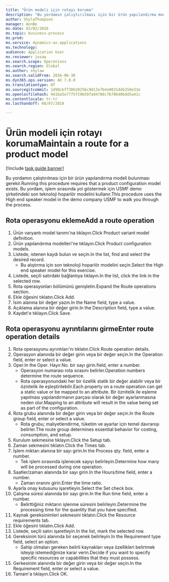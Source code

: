 ```yaml
--- 
title: "Ürün modeli için rotayı koruma"
description: "Bu yordamın çalıştırılması için bir ürün yapılandırma modeli bulunması gerekir."
author: ShylaThompson
manager: AnnBe
ms.date: 03/02/2016
ms.topic: business-process
ms.prod: 
ms.service: dynamics-ax-applications
ms.technology: 
audience: Application User
ms.reviewer: josaw
ms.search.scope: Operations
ms.search.region: Global
ms.author: shylaw
ms.search.validFrom: 2016-06-30
ms.dyn365.ops.version: AX 7.0.0
ms.translationtype: HT
ms.sourcegitcommit: 1d98cbff30620256c9d13e7b4a90314db150e33e
ms.openlocfilehash: 941ba5e7775f296597a94788c7b70640bdd5a41c
ms.contentlocale: tr-tr
ms.lasthandoff: 08/07/2018

---
```

# <a name="maintain-a-route-for-a-product-model"></a><span data-ttu-id="7db45-103">Ürün modeli için rotayı koruma</span><span class="sxs-lookup"><span data-stu-id="7db45-103">Maintain a route for a product model</span></span>

[!include [task guide banner](../../includes/task-guide-banner.md)]

<span data-ttu-id="7db45-104">Bu yordamın çalıştırılması için bir ürün yapılandırma modeli bulunması gerekir.</span><span class="sxs-lookup"><span data-stu-id="7db45-104">Running this procedure requires that a product configuration model exists.</span></span> <span data-ttu-id="7db45-105">Bu yordam, işlem sırasında yol göstermek için USMF demo şirketindeki son teknoloji hoparlör modelini kullanır.</span><span class="sxs-lookup"><span data-stu-id="7db45-105">This procedure uses the High end speaker model in the demo company USMF to walk you through the process.</span></span>


## <a name="add-a-route-operation"></a><span data-ttu-id="7db45-106">Rota operasyonu ekleme</span><span class="sxs-lookup"><span data-stu-id="7db45-106">Add a route operation</span></span>
1. <span data-ttu-id="7db45-107">Ürün varyantı model tanımı'na tıklayın.</span><span class="sxs-lookup"><span data-stu-id="7db45-107">Click Product variant model definition.</span></span>
2. <span data-ttu-id="7db45-108">Ürün yapılandırma modelleri'ne tıklayın.</span><span class="sxs-lookup"><span data-stu-id="7db45-108">Click Product configuration models.</span></span>
3. <span data-ttu-id="7db45-109">Listede, istenen kaydı bulun ve seçin.</span><span class="sxs-lookup"><span data-stu-id="7db45-109">In the list, find and select the desired record.</span></span>
    * <span data-ttu-id="7db45-110">Bu alıştırma için son teknoloji hoparlör modelini seçin.</span><span class="sxs-lookup"><span data-stu-id="7db45-110">Select the High end speaker model for this exercise.</span></span>  
4. <span data-ttu-id="7db45-111">Listede, seçili satırdaki bağlantıya tıklayın.</span><span class="sxs-lookup"><span data-stu-id="7db45-111">In the list, click the link in the selected row.</span></span>
5. <span data-ttu-id="7db45-112">Rota operasyonları bölümünü genişletin.</span><span class="sxs-lookup"><span data-stu-id="7db45-112">Expand the Route operations section.</span></span>
6. <span data-ttu-id="7db45-113">Ekle öğesini tıklatın.</span><span class="sxs-lookup"><span data-stu-id="7db45-113">Click Add.</span></span>
7. <span data-ttu-id="7db45-114">İsim alanına bir değer yazın.</span><span class="sxs-lookup"><span data-stu-id="7db45-114">In the Name field, type a value.</span></span>
8. <span data-ttu-id="7db45-115">Açıklama alanına bir değer girin.</span><span class="sxs-lookup"><span data-stu-id="7db45-115">In the Description field, type a value.</span></span>
9. <span data-ttu-id="7db45-116">Kaydet'e tıklayın.</span><span class="sxs-lookup"><span data-stu-id="7db45-116">Click Save.</span></span>

## <a name="enter-route-operation-details"></a><span data-ttu-id="7db45-117">Rota operasyonu ayrıntılarını girme</span><span class="sxs-lookup"><span data-stu-id="7db45-117">Enter route operation details</span></span>
1. <span data-ttu-id="7db45-118">Rota operasyonu ayrıntıları'nı tıklatın.</span><span class="sxs-lookup"><span data-stu-id="7db45-118">Click Route operation details.</span></span>
2. <span data-ttu-id="7db45-119">Operasyon alanında bir değer girin veya bir değer seçin.</span><span class="sxs-lookup"><span data-stu-id="7db45-119">In the Operation field, enter or select a value.</span></span>
3. <span data-ttu-id="7db45-120">Oper.</span><span class="sxs-lookup"><span data-stu-id="7db45-120">In the Oper.</span></span> <span data-ttu-id="7db45-121">Hayır.</span><span class="sxs-lookup"><span data-stu-id="7db45-121">No.</span></span> <span data-ttu-id="7db45-122">bir sayı girin.</span><span class="sxs-lookup"><span data-stu-id="7db45-122">field, enter a number.</span></span>
    * <span data-ttu-id="7db45-123">Operasyon numarası rota sırasını belirler.</span><span class="sxs-lookup"><span data-stu-id="7db45-123">Operation numbers determine the route sequence.</span></span>  
    * <span data-ttu-id="7db45-124">Rota operasyonundaki her bir özellik statik bir değer alabilir veya bir öznitelik ile eşleştirilebilir.</span><span class="sxs-lookup"><span data-stu-id="7db45-124">Each property on a route operation can get a static value or be mapped to an attribute.</span></span> <span data-ttu-id="7db45-125">Bir öznitelik ile eşleme yapılması yapılandırmanın parçası olarak bir değer ayarlanmasına neden olur.</span><span class="sxs-lookup"><span data-stu-id="7db45-125">Mapping to an attribute will result in the value being set as part of the configuration.</span></span>  
4. <span data-ttu-id="7db45-126">Rota grubu alanında bir değer girin veya bir değer seçin.</span><span class="sxs-lookup"><span data-stu-id="7db45-126">In the Route group field, enter or select a value.</span></span>
    * <span data-ttu-id="7db45-127">Rota grubu; maliyetlendirme, tüketim ve ayarlar için temel davranışı belirler.</span><span class="sxs-lookup"><span data-stu-id="7db45-127">The route group determines essential behavior for costing, consumption, and setup.</span></span>  
5. <span data-ttu-id="7db45-128">Kurulum sekmesine tıklayın.</span><span class="sxs-lookup"><span data-stu-id="7db45-128">Click the Setup tab.</span></span>
6. <span data-ttu-id="7db45-129">Zaman sekmesini tıklatın.</span><span class="sxs-lookup"><span data-stu-id="7db45-129">Click the Times tab.</span></span>
7. <span data-ttu-id="7db45-130">İşlem miktarı alanına bir sayı girin.</span><span class="sxs-lookup"><span data-stu-id="7db45-130">In the Process qty. field, enter a number.</span></span>
    * <span data-ttu-id="7db45-131">Tek işlem sırasında işlenecek sayıyı belirleyin.</span><span class="sxs-lookup"><span data-stu-id="7db45-131">Determine how many will be processed during one operation.</span></span>  
8. <span data-ttu-id="7db45-132">Saatler/zaman alanında bir sayı girin.</span><span class="sxs-lookup"><span data-stu-id="7db45-132">In the Hours/time field, enter a number.</span></span>
    * <span data-ttu-id="7db45-133">Zaman oranını girin.</span><span class="sxs-lookup"><span data-stu-id="7db45-133">Enter the time ratio.</span></span>  
9. <span data-ttu-id="7db45-134">Ayarla onay kutusunu işaretleyin.</span><span class="sxs-lookup"><span data-stu-id="7db45-134">Select the Set check box.</span></span>
10. <span data-ttu-id="7db45-135">Çalışma süresi alanında bir sayı girin.</span><span class="sxs-lookup"><span data-stu-id="7db45-135">In the Run time field, enter a number.</span></span>
    * <span data-ttu-id="7db45-136">Belirttiğiniz miktarın işlenme süresini belirleyin.</span><span class="sxs-lookup"><span data-stu-id="7db45-136">Determine the processing time for the quantity that you have specified.</span></span>  
11. <span data-ttu-id="7db45-137">Kaynak gereksinimleri sekmesini tıklatın.</span><span class="sxs-lookup"><span data-stu-id="7db45-137">Click the Resource requirements tab.</span></span>
12. <span data-ttu-id="7db45-138">Ekle öğesini tıklatın.</span><span class="sxs-lookup"><span data-stu-id="7db45-138">Click Add.</span></span>
13. <span data-ttu-id="7db45-139">Listede, seçili satırı işaretleyin.</span><span class="sxs-lookup"><span data-stu-id="7db45-139">In the list, mark the selected row.</span></span>
14. <span data-ttu-id="7db45-140">Gereksinim türü alanında bir seçenek belirleyin.</span><span class="sxs-lookup"><span data-stu-id="7db45-140">In the Requirement type field, select an option.</span></span>
    * <span data-ttu-id="7db45-141">Sahip olmaları gereken belirli kaynakları veya özellikleri belirtmek isteyip istemediğinize karar verin.</span><span class="sxs-lookup"><span data-stu-id="7db45-141">Decide if you want to specify specific resources or capabilities that they must possess.</span></span>  
15. <span data-ttu-id="7db45-142">Gerkesinim alanında bir değer girin veya bir değer seçin.</span><span class="sxs-lookup"><span data-stu-id="7db45-142">In the Requirement field, enter or select a value.</span></span>
16. <span data-ttu-id="7db45-143">Tamam'a tıklayın.</span><span class="sxs-lookup"><span data-stu-id="7db45-143">Click OK.</span></span>


